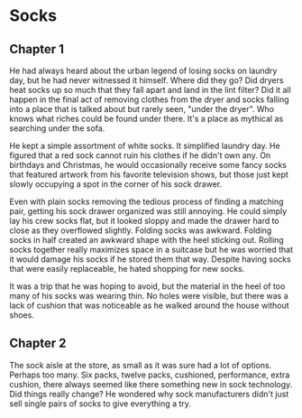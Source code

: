 # Socks

## Chapter 1

He had always heard about the urban legend of losing socks on laundry day, but he had never witnessed it himself. Where did they go? Did dryers heat socks up so much that they fall apart and land in the lint filter? Did it all happen in the final act of removing clothes from the dryer and socks falling into a place that is talked about but rarely seen, "under the dryer". Who knows what riches could be found under there. It's a place as mythical as searching under the sofa.

He kept a simple assortment of white socks. It simplified laundry day. He figured that a red sock cannot ruin his clothes if he didn't own any. On birthdays and Christmas, he would occasionally receive some fancy socks that featured artwork from his favorite television shows, but those just kept slowly occupying a spot in the corner of his sock drawer.

Even with plain socks removing the tedious process of finding a matching pair, getting his sock drawer organized was still annoying. He could simply lay his crew socks flat, but it looked sloppy and made the drawer hard to close as they overflowed slightly. Folding socks was awkward. Folding socks in half created an awkward shape with the heel sticking out. Rolling socks together really maximizes space in a suitcase but he was worried that it would damage his socks if he stored them that way. Despite having socks that were easily replaceable, he hated shopping for new socks.

It was a trip that he was hoping to avoid, but the material in the heel of too many of his socks was wearing thin. No holes were visible, but there was a lack of cushion that was noticeable as he walked around the house without shoes.

## Chapter 2

The sock aisle at the store, as small as it was sure had a lot of options. Perhaps too many. Six packs, twelve packs, cushioned, performance, extra cushion, there always seemed like there something new in sock technology. Did things really change? He wondered why sock manufacturers didn't just sell single pairs of socks to give everything a try.